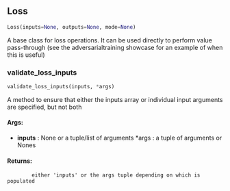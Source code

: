 ## Loss
```python
Loss(inputs=None, outputs=None, mode=None)
```
A base class for loss operations. It can be used directly to perform value pass-through (see the adversarialtraining showcase for an example of when this is useful)

### validate_loss_inputs
```python
validate_loss_inputs(inputs, *args)
```
A method to ensure that either the inputs array or individual input arguments are specified, but not both

#### Args:

* **inputs** :  None or a tuple/list of arguments
 *args :  a tuple of arguments or Nones

#### Returns:
            either 'inputs' or the args tuple depending on which is populated        